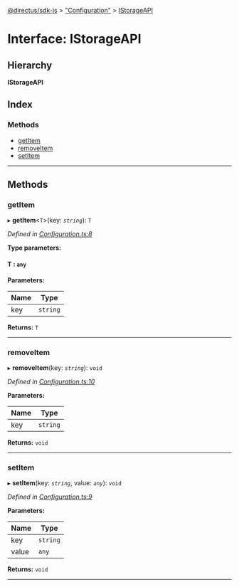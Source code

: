 [@directus/sdk-js](../README.md) > ["Configuration"](../modules/_configuration_.md) > [IStorageAPI](../interfaces/_configuration_.istorageapi.md)

# Interface: IStorageAPI

## Hierarchy

**IStorageAPI**

## Index

### Methods

* [getItem](_configuration_.istorageapi.md#getitem)
* [removeItem](_configuration_.istorageapi.md#removeitem)
* [setItem](_configuration_.istorageapi.md#setitem)

---

## Methods

<a id="getitem"></a>

###  getItem

▸ **getItem**<`T`>(key: *`string`*): `T`

*Defined in [Configuration.ts:8](https://github.com/janbiasi/sdk-js/blob/0ae3664/src/Configuration.ts#L8)*

**Type parameters:**

#### T :  `any`
**Parameters:**

| Name | Type |
| ------ | ------ |
| key | `string` |

**Returns:** `T`

___
<a id="removeitem"></a>

###  removeItem

▸ **removeItem**(key: *`string`*): `void`

*Defined in [Configuration.ts:10](https://github.com/janbiasi/sdk-js/blob/0ae3664/src/Configuration.ts#L10)*

**Parameters:**

| Name | Type |
| ------ | ------ |
| key | `string` |

**Returns:** `void`

___
<a id="setitem"></a>

###  setItem

▸ **setItem**(key: *`string`*, value: *`any`*): `void`

*Defined in [Configuration.ts:9](https://github.com/janbiasi/sdk-js/blob/0ae3664/src/Configuration.ts#L9)*

**Parameters:**

| Name | Type |
| ------ | ------ |
| key | `string` |
| value | `any` |

**Returns:** `void`

___

